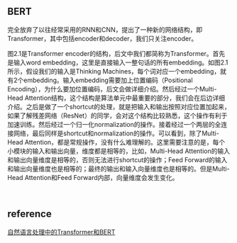 ## BERT
完全放弃了以往经常采用的RNN和CNN，提出了一种新的网络结构，即Transformer，其中包括encoder和decoder，我们只关注encoder。

图2.1是Transformer encoder的结构，后文中我们都简称为Transformer。首先是输入word embedding，这里是直接输入一整句话的所有embedding。如图2.1所示，假设我们的输入是Thinking Machines，每个词对应一个embedding，就有2个embedding。输入embedding需要加上位置编码（Positional Encoding），为什么要加位置编码，后文会做详细介绍。然后经过一个Multi-Head Attention结构，这个结构是算法单元中最重要的部分，我们会在后边详细介绍。之后是做了一个shortcut的处理，就是把输入和输出按照对应位置加起来，如果了解残差网络（ResNet）的同学，会对这个结构比较熟悉，这个操作有利于加速训练。然后经过一个归一化normalization的操作。接着经过一个两层的全连接网络，最后同样是shortcut和normalization的操作。可以看到，除了Multi-Head Attention，都是常规操作，没有什么难理解的。这里需要注意的是，每个小模块的输入和输出向量，维度都是相等的，比如，Multi-Head Attention的输入和输出向量维度是相等的，否则无法进行shortcut的操作；Feed Forward的输入和输出向量维度也是相等的；最终的输出和输入向量维度也是相等的。但是Multi-Head Attention和Feed Forward内部，向量维度会发生变化。

&nbsp;
## reference
[自然语言处理中的Transformer和BERT](https://zhuanlan.zhihu.com/p/53099098)
